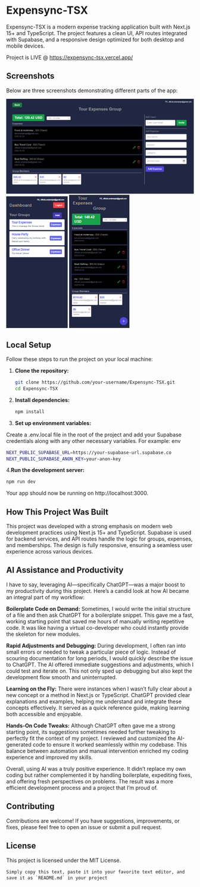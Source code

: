 # Expensync-TSX

Expensync-TSX is a modern expense tracking application built with Next.js 15+ and TypeScript. The project features a clean UI, API routes integrated with Supabase, and a responsive design optimized for both desktop and mobile devices.

Project is LIVE @ https://expensync-tsx.vercel.app/

## Screenshots

Below are three screenshots demonstrating different parts of the app:

![Dashboard Screen](/public/ss1.PNG)
![Group Details Screen](/public/ss2.PNG)
![Mobile View / Add Expense](/public/ss3.PNG)

## Local Setup

Follow these steps to run the project on your local machine:

1. **Clone the repository:**

   ```bash
   git clone https://github.com/your-username/Expensync-TSX.git
   cd Expensync-TSX
   ```

2. **Install dependencies:**

   ```bash
   npm install
   ```

3. **Set up environment variables:**

Create a .env.local file in the root of the project and add your Supabase credentials along with any other necessary variables. For example:
env
   ```bash
   NEXT_PUBLIC_SUPABASE_URL=https://your-supabase-url.supabase.co
   NEXT_PUBLIC_SUPABASE_ANON_KEY=your-anon-key
   ```

4.**Run the development server:**

   ```bash
   npm run dev
   ```
Your app should now be running on http://localhost:3000.

## How This Project Was Built
This project was developed with a strong emphasis on modern web development practices using Next.js 15+ and TypeScript. Supabase is used for backend services, and API routes handle the logic for groups, expenses, and memberships. The design is fully responsive, ensuring a seamless user experience across various devices.

## AI Assistance and Productivity
I have to say, leveraging AI—specifically ChatGPT—was a major boost to my productivity during this project. Here’s a candid look at how AI became an integral part of my workflow:

**Boilerplate Code on Demand:**
Sometimes, I would write the initial structure of a file and then ask ChatGPT for a boilerplate snippet. This gave me a fast, working starting point that saved me hours of manually writing repetitive code. It was like having a virtual co-developer who could instantly provide the skeleton for new modules.

**Rapid Adjustments and Debugging:**
During development, I often ran into small errors or needed to tweak a particular piece of logic. Instead of scouring documentation for long periods, I would quickly describe the issue to ChatGPT. The AI offered immediate suggestions and adjustments, which I could test and iterate on. This not only sped up debugging but also kept the development flow smooth and uninterrupted.

**Learning on the Fly:**
There were instances when I wasn’t fully clear about a new concept or a method in Next.js or TypeScript. ChatGPT provided clear explanations and examples, helping me understand and integrate these concepts effectively. It served as a quick reference guide, making learning both accessible and enjoyable.

**Hands-On Code Tweaks:**
Although ChatGPT often gave me a strong starting point, its suggestions sometimes needed further tweaking to perfectly fit the context of my project. I reviewed and customized the AI-generated code to ensure it worked seamlessly within my codebase. This balance between automation and manual intervention enriched my coding experience and improved my skills.

Overall, using AI was a truly positive experience. It didn’t replace my own coding but rather complemented it by handling boilerplate, expediting fixes, and offering fresh perspectives on problems. The result was a more efficient development process and a project that I’m proud of.

## Contributing
Contributions are welcome! If you have suggestions, improvements, or fixes, please feel free to open an issue or submit a pull request.

## License
This project is licensed under the MIT License.

   ```vbnet
   Simply copy this text, paste it into your favorite text editor, and save it as `README.md` in your project
   ```
